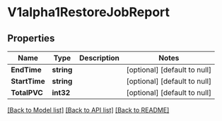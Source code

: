 # V1alpha1RestoreJobReport

## Properties
Name | Type | Description | Notes
------------ | ------------- | ------------- | -------------
**EndTime** | **string** |  | [optional] [default to null]
**StartTime** | **string** |  | [optional] [default to null]
**TotalPVC** | **int32** |  | [optional] [default to null]

[[Back to Model list]](../README.md#documentation-for-models) [[Back to API list]](../README.md#documentation-for-api-endpoints) [[Back to README]](../README.md)


